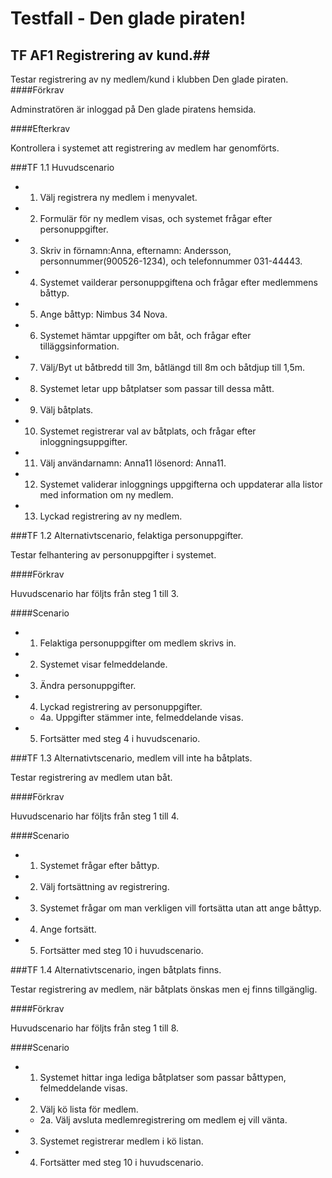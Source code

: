 # Testfall - Den glade piraten! #

## TF AF1 Registrering av kund.##

Testar registrering av ny medlem/kund i klubben Den glade piraten. 
####Förkrav

Adminstratören är inloggad på Den glade piratens hemsida.  

####Efterkrav

Kontrollera i systemet att registrering av medlem har genomförts. 

###TF 1.1 Huvudscenario

* 1. Välj registrera ny medlem i menyvalet. 
* 2. Formulär för ny medlem visas, och systemet frågar efter personuppgifter.
* 3. Skriv in förnamn:Anna, efternamn: Andersson, personnummer(900526-1234), och telefonnummer 031-44443.  
* 4. Systemet vailderar personuppgiftena och frågar efter medlemmens båttyp. 
* 5. Ange båttyp: Nimbus 34 Nova. 
* 6. Systemet hämtar uppgifter om båt, och frågar efter tilläggsinformation.
* 7. Välj/Byt ut båtbredd till 3m, båtlängd till 8m och båtdjup till 1,5m. 
* 8. Systemet letar upp båtplatser som passar till dessa mått.
* 9. Välj båtplats. 
* 10. Systemet registrerar val av båtplats, och frågar efter inloggningsuppgifter. 
* 11. Välj användarnamn: Anna11 lösenord: Anna11.
* 12. Systemet validerar inloggnings uppgifterna och uppdaterar alla listor med information om ny medlem.
* 13. Lyckad registrering av ny medlem.

###TF 1.2 Alternativtscenario, felaktiga personuppgifter.

Testar felhantering av personuppgifter i systemet. 

####Förkrav

Huvudscenario har följts från steg 1 till 3.

####Scenario

* 1. Felaktiga personuppgifter om medlem skrivs in.
* 2. Systemet visar felmeddelande.
* 3. Ändra personuppgifter.
* 4. Lyckad registrering av personuppgifter.
    * 4a. Uppgifter stämmer inte, felmeddelande visas.  
* 5. Fortsätter med steg 4 i huvudscenario.

###TF 1.3 Alternativtscenario, medlem vill inte ha båtplats. 

Testar registrering av medlem utan båt. 

####Förkrav

Huvudscenario har följts från steg 1 till 4.

####Scenario

* 1. Systemet frågar efter båttyp.
* 2. Välj fortsättning av registrering.
* 3. Systemet frågar om man verkligen vill fortsätta utan att ange båttyp. 
* 4. Ange fortsätt. 
* 5. Fortsätter med steg 10 i huvudscenario.
 

###TF 1.4 Alternativtscenario, ingen båtplats finns.

Testar registrering av medlem, när båtplats önskas men ej finns tillgänglig.  

####Förkrav

Huvudscenario har följts från steg 1 till 8.

####Scenario

* 1. Systemet hittar inga lediga båtplatser som passar båttypen, felmeddelande visas.
* 2. Välj kö lista för medlem.
    * 2a. Välj avsluta medlemregistrering om medlem ej vill vänta.  
* 3. Systemet registrerar medlem i kö listan. 
* 4. Fortsätter med steg 10 i huvudscenario.
